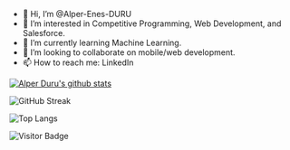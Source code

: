 - 👋 Hi, I’m @Alper-Enes-DURU
- 👀 I’m interested in Competitive Programming, Web Development, and Salesforce.
- 🌱 I’m currently learning Machine Learning.
- 💞️ I’m looking to collaborate on mobile/web development.
- 📫 How to reach me: LinkedIn


<p align="left">
  <a href="https://github.com/Alper-Enes-DURU"><img src="https://github-readme-stats.vercel.app/api?username=Alper-Enes-DURU&show_icons=true&theme=radical&include_all_commits=true" alt="Alper Duru's github stats"></a>
</p>

![GitHub Streak](https://github-readme-streak-stats.herokuapp.com/?user=Alper-Enes-DURU&theme=dark&count_private=true&bg_color=0d1116&title_color=ce09ec&text_color=a4aacb&icon_color=007ec6)

![Top Langs](https://github-readme-stats.vercel.app/api/top-langs/?username=Alper-Enes-DURU&hide=TeX&layout=compact)

![Visitor Badge](https://visitor-badge.laobi.icu/badge?page_id=Alper-Enes-DURU.Alper-Enes-DURU)

<!---
Alper-Enes-DURU/Alper-Enes-DURU is a ✨ special ✨ repository because its `README.md` (this file) appears on your GitHub profile.
You can click the Preview link to take a look at your changes.
--->
